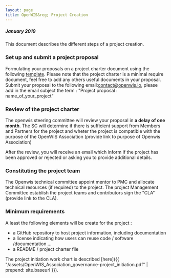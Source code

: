 ```yaml
---
layout: page
title: OpenWIS&reg; Project Creation
---
```


##### January 2019

This document describes the different steps of a project creation.

### Set up and submit a project proposal

Formulating your proposals on a project charter document using the following [template](/assets/Project.Charter_template.v0.2.docx). Please note that the project charter is a minimal require document, feel free to add any others useful documents in your proposal.
Submit your proposal to the following email:[contact@openwis.io]( mailto:contact@openwis.io), please add in the email subject the term : "Project proposal : name_of_your_project"

### Review of the project charter

The openwis steering committee will review your proposal in **a delay of one month**.
The SC will determine if there is sufficient support from Members and Partners for the project and wheter the project is compatible with the purpose of the OpenWIS Association (provide link to purpose of Openwis Association)

After the review, you will receive an email which inform if the project has been approved or rejected or asking you to provide additional details.

### Constituting the project team

The Openwis technical committee appoint mentor to PMC and allocate technical resources (if required) to the project.
The project Management Committee establish the project teams and contributors sign the "CLA" (provide link to the CLA).

### Minimum requirements

A least the following elements will be create for the project :

- a GitHub repository to host project information, including documentation
- a license indicating how users can reuse code / software /documentation ...
- a README / project charter file 

The project initiation work chart is described [here]({{ "/assets/OpenWIS_Association_governance-project_initiation.pdf" | prepend: site.baseurl }}).

